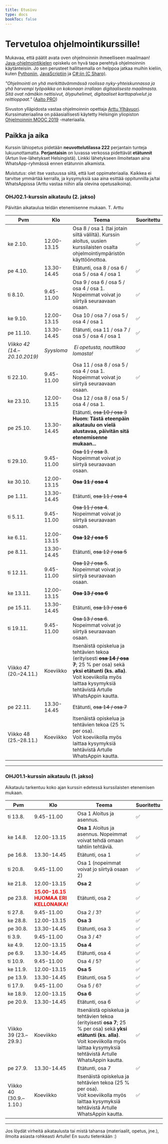 ```yaml
---
title: Etusivu
type: docs
bookToc: false
---
```


# Tervetuloa ohjelmointikurssille!
Mukavaa, että päätit avata oven ohjelmoinnin ihmeelliseen maailmaan! [Java-ohjelmointikielen](https://fi.wikipedia.org/wiki/Java) opiskelu on hyvä tapa perehtyä ohjelmoinnin käytänteisiin. Jo sen perusteet hallitsemalla on helppoa jatkaa muihin kieliin, kuten [Pythoniin](https://fi.wikipedia.org/wiki/Python_(ohjelmointikieli)), [JavaScriptiin](https://fi.wikipedia.org/wiki/JavaScript) ja [C#:iin (C Sharp)](https://fi.wikipedia.org/wiki/C_sharp). 

*"Ohjelmointi on yhä merkittävämmässä roolissa nyky-yhteiskunnassa ja yhä harvempi työpaikka on kokonaan irrallaan digitaalisesta maailmasta. Sitä ovat nämäkin nettisivut, älypuhelimet, digitaaliset karttapalvelut ja reittioppaat."* ([Aalto PRO](https://www.aaltopro.fi/aalto-leaders-insight/2018/miksi-ohjelmointia-pitaa-opetella-ja-miksi-kannattaa-aloittaa-juuri-pythonista))

Sivuston ylläpidosta vastaa ohjelmoinnin opettaja [Arttu Ylhävuori](https://twitter.com/arttuylh). Kurssimateriaalina on pääasiallisesti käytetty Helsingin yliopiston [Ohjelmoinnin MOOC 2019](https://ohjelmointi-19.mooc.fi/) -materiaalia.

## Paikka ja aika

Kurssin lähiopetus pidetään **neuvottelutilassa 222** perjantain tunteja lukuunottamatta. **Perjantaisin** on luvassa verkossa pidettävät **etätunnit** (Artun live-lähetykset Helsingistä). Linkki lähetykseen ilmoitetaan aina WhatsApp-ryhmässä ennen etätunnin alkamista.

*Muistutus*: olet itse vastuussa siitä, että luet oppimateriaalia. Kaikkea ei tarvitse ymmärtää kerralla, ja kysymyksiä saa aina esittää oppitunnilla ja/tai WhatsAppissa (Arttu vastaa niihin alla olevina opetusaikoina).

### OHJ02.1-kurssin aikataulu (2. jakso)

Päivitän aikataulua teidän etenemisenne mukaan. T. Arttu

Pvm | Klo | Teema | Suoritettu 
--- | --- | --- | ---
ke 2.10. | 12.00-13.15 | Osa 8 / osa 1 (tai jotain siltä väliltä). Kurssin aloitus, uusien kurssilaisten osalta ohjelmointiympäristön käyttöönottoa. | ✅
pe 4.10. | 13.30-14.45 | Etätunti, osa 8 / osa 6 / osa 5 / osa 4 / osa 1 | ✅
ti 8.10. | 9.45-11.00 | Osa 9 / osa 6 / osa 5 / osa 4 / osa 1. Nopeimmat voivat jo siirtyä seuraavaan osaan. | ✅
ke 9.10. | 12.00-13.15 | Osa 10 / osa 7 / osa 5 / osa 4 / osa 1 | ✅
pe 11.10. | 13.30-14.45 | Etätunti, osa 11 / osa 7 / osa 5 / osa 4 / osa 1 | ✅
*Viikko 42 (14.–20.10.2019)* | *Syysloma* | *Ei opetusta, nauttikaa lomasta!* | ✅
ti 22.10. | 9.45-11.00 | Osa 11 / osa 8 / osa 5 / osa 4 / osa 1. Nopeimmat voivat jo siirtyä seuraavaan osaan. | ✅
ke 23.10. | 12.00-13.15 | Osa 12 / osa 8 / osa 5 / osa 4 / osa 1.
pe 25.10. | 13.30-14.45 | Etätunti, ~~osa 10 / osa 3~~ <br>**Huom: Tästä eteenpäin aikataulu on vielä alustavaa, päivitän sitä etenemisenne mukaan...**
ti 29.10. | 9.45-11.00 | ~~Osa 11 / osa 3~~. Nopeimmat voivat jo siirtyä seuraavaan osaan.
ke 30.10. | 12.00-13.15 | ~~**Osa 11 / osa 4**~~
pe 1.11. | 13.30-14.45 | Etätunti, ~~osa 11 / osa 4~~
ti 5.11. | 9.45-11.00 | ~~Osa 11 / osa 4~~. Nopeimmat voivat jo siirtyä seuraavaan osaan.
ke 6.11. | 12.00-13.15 | ~~**Osa 12 / osa 5**~~
pe 8.11. | 13.30-14.45 | Etätunti, ~~osa 12 / osa 5~~
ti 12.11. | 9.45-11.00 | ~~Osa 12 / osa 5~~. Nopeimmat voivat jo siirtyä seuraavaan osaan.
ke 13.11. | 12.00-13.15 | ~~**Osa 13 / osa 6**~~
pe 15.11. | 13.30-14.45 | Etätunti, ~~osa 13 / osa 6~~
ti 19.11. | 9.45-11.00 | ~~Osa 13 / osa 6~~. Nopeimmat voivat jo siirtyä seuraavaan osaan.
Viikko 47 (20.–24.11.) | Koeviikko | Itsenäistä opiskelua ja tehtävien tekoa (erityisesti ~~**osa 14 / osa 7**~~; 25 % per osa) sekä **yksi etätunti (ks. alla)**.<br>Voit koeviikolla myös laittaa kysymyksiä tehtävistä Artulle WhatsAppin kautta. 
pe 22.11. | 13.30-14.45 | Etätunti, ~~osa 14 / osa 7~~ 
Viikko 48 (25.–28.11.) | Koeviikko | Itsenäistä opiskelua ja tehtävien tekoa (25 % per osa).<br>Voit koeviikolla myös laittaa kysymyksiä tehtävistä Artulle WhatsAppin kautta.

---

### OHJ01.1-kurssin aikataulu (1. jakso)

Aikataulu tarkentuu koko ajan kurssin edetessä kurssilaisten etenemisen mukaan.

Pvm | Klo | Teema | Suoritettu 
--- | --- | --- | ---
ti 13.8. | 9.45-11.00 | Osa 1 Aloitus ja asennus. | ✅
ke 14.8. | 12.00-13.15 | **Osa 1** Aloitus ja asennus. Nopeimmat voivat tehdä omaan tahtiin tehtäviä. | ✅
pe 16.8. | 13.30-14.45 | Etätunti, osa 1 | ✅
ti 20.8. | 9.45-11.00 | Osa 1 (nopeimmat voivat jo siirtyä osaan 2) | ✅
ke 21.8. | 12.00-13.15 | **Osa 2** | ✅
pe 23.8. | <span style="color:red">**15.00-16.15 <br> HUOMAA ERI KELLONAIKA!**</span> | Etätunti, osa 2 | ✅
ti 27.8. | 9.45-11.00 | Osa 2 / 3? | ✅
ke 28.8. | 12.00-13.15 | **Osa 3** | ✅
pe 30.8. | 13.30-14.45 | Etätunti, osa 3 | ✅
ti 3.9. | 9.45-11.00 | Osa 3 / 4? | ✅
ke 4.9. | 12.00-13.15 | **Osa 4** | ✅
pe 6.9. | 13.30-14.45 | Etätunti, osa 4 | ✅
ti 10.9. | 9.45-11.00 | Osa 4 / 5? | ✅
ke 11.9. | 12.00-13.15 | **Osa 5** | ✅
pe 13.9. | 13.30-14.45 | Etätunti, osa 5 | ✅
ti 17.9. | 9.45-11.00 | Osa 5 / 6? | ✅
ke 18.9. | 12.00-13.15 | **Osa 6** | ✅
pe 20.9. | 13.30-14.45 | Etätunti, osa 6 | ✅
Viikko 39 (23.–29.9.) | Koeviikko | Itsenäistä opiskelua ja tehtävien tekoa (erityisesti **osa 7**; 25 % per osa) sekä **yksi etätunti (ks. alla)**.<br>Voit koeviikolla myös laittaa kysymyksiä tehtävistä Artulle WhatsAppin kautta. | ✅
pe 27.9. | 13.30-14.45 | Etätunti, osa 7 | ✅
Viikko 40 (30.9.–1.10.) | Koeviikko | Itsenäistä opiskelua ja tehtävien tekoa (25 % per osa).<br>Voit koeviikolla myös laittaa kysymyksiä tehtävistä Artulle WhatsAppin kautta. | ✅

---

Jos löydät virheitä aikataulusta tai mistä tahansa (materiaalit, opetus, jne.), ilmoita asiasta rohkeasti Artulle! En suutu tietenkään :)